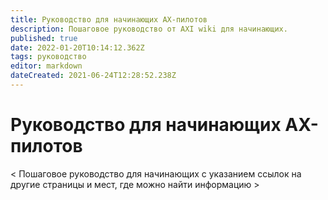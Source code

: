```yaml
---
title: Руководство для начинающих AX-пилотов
description: Пошаговое руководство от AXI wiki для начинающих.
published: true
date: 2022-01-20T10:14:12.362Z
tags: руководство
editor: markdown
dateCreated: 2021-06-24T12:28:52.238Z
---
```


# Руководство для начинающих AX-пилотов


< Пошаговое руководство для начинающих с указанием ссылок на другие страницы и мест, где можно найти информацию >